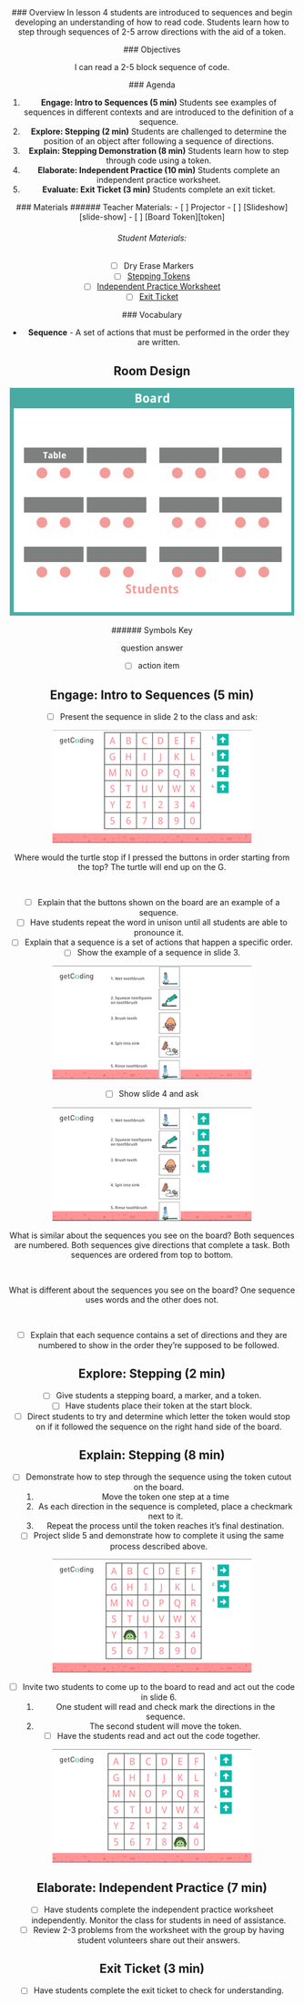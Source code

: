 <header class='header' title='Turtle Steps' subtitle='Lesson 4'/>

<notable>
<iconp src='/icons/activity.png'>### Overview</iconp>
In lesson 4 students are introduced to sequences and begin developing an understanding of how to read code. Students learn how to step through sequences of 2-5 arrow directions with the aid of a token.

<iconp src='/icons/objectives.png'>### Objectives</iconp>

I can read a 2-5 block sequence of code.


<iconp src='/icons/agenda.png'>### Agenda</iconp>

1. **Engage: Intro to Sequences (5 min)** Students see examples of sequences in different contexts and are introduced to the definition of a sequence.
1. **Explore: Stepping (2 min)** Students are challenged to determine the position of an object after following a sequence of directions.
1. **Explain: Stepping Demonstration (8 min)** Students learn how to step through code using a token.
1. **Elaborate: Independent Practice (10 min)** Students complete an independent practice worksheet.
1. **Evaluate: Exit Ticket (3 min)** Students complete an exit ticket.

<note>
<iconp src='/icons/materials.png'>### Materials</iconp>
###### Teacher Materials:
- [ ] Projector
- [ ] [Slideshow][slide-show]
- [ ] [Board Token][token]

###### Student Materials:
- [ ] Dry Erase Markers
- [ ] [Stepping Tokens][token]
- [ ] [Independent Practice Worksheet][ind-practice]
- [ ] [Exit Ticket][exit-ticket]

<iconp src='/icons/vocab.png'>### Vocabulary</iconp>

- **Sequence** - A set of actions that must be performed in the order they are written.

</note>

<pagebreak/>

## Room Design

![room](./images/layout-tables.png)

<note borderLeft='2px solid green' mt='2em'>
###### Symbols Key

<iconp ml='1.65em' type='question'>question</iconp>
<iconp ml='1.65em' type='answer'>answer</iconp>
- [ ] action item
</note>

<pagebreak/>

## Engage: Intro to Sequences (5 min)

- [ ] Present the sequence in slide 2 to the class and ask:

![slide-two](./images/slide-two.png)

<iconp type='question'>Where would the turtle stop if I pressed the buttons in order starting from the top?</iconp>
<iconp type='answer'>The turtle will end up on the G.</iconp>

<br/>

- [ ] Explain that the buttons shown on the board are an example of a sequence.
- [ ] Have students repeat the word in unison until all students are able to pronounce it.
- [ ] Explain that a sequence is  a set of actions that happen a specific order.
- [ ] Show the example of a sequence in slide 3.

![slide-three](./images/slide-three.png)

- [ ] Show slide 4 and ask

![slide-four](./images/slide-four.png)


<iconp type='question'>What is similar about the sequences you see on the board?</iconp>
<iconp type='answer'>Both sequences are numbered.</iconp>
<iconp type='answer'>Both sequences give directions that complete a task.</iconp>
<iconp type='answer'>Both sequences are ordered from top to bottom.</iconp>

<br/>

<iconp type='question'>What is different about the sequences you see on the board?</iconp>
<iconp type='answer'>One sequence uses words and the other does not.</iconp>

<br/>

-  [ ] Explain that each sequence contains a set of directions and they are numbered to show in the order they’re supposed to be followed.

## Explore: Stepping (2 min)

- [ ] Give students a stepping board, a marker, and a token.
- [ ] Have students place their token at the start block.
- [ ] Direct students to try and determine which letter the token would stop on if it followed the sequence on the right hand side of the board.

## Explain: Stepping (8 min)

- [ ] Demonstrate how to step through the sequence using the token cutout on the board.
   1. Move the token one step at a time
   1. As each direction in the sequence is completed, place a checkmark next to it.
   1. Repeat the process until the token reaches it’s final destination.
- [ ] Project slide 5 and demonstrate how to complete it using the same process described above.

![slide-five](./images/slide-five.png)

- [ ] Invite two students to come up to the board to read and act out the code in slide 6.
   1. One student will read and check mark the directions in the sequence.
   1. The second student will move the token.
- [ ] Have the students read and act out the code together.

![slide-six](./images/slide-six.png)

## Elaborate: Independent Practice (7 min)

- [ ] Have students complete the independent practice worksheet independently. Monitor the class for students in need of assistance.
- [ ] Review 2-3 problems from the worksheet with the group by having student volunteers share out their answers.

## Exit Ticket (3 min)

- [ ] Have students complete the exit ticket to check for understanding.

</notable>

[slide-show]: https://drive.google.com/open?id=1bK9-uPRxR7YiNm53pGFELiFsjBXf4OoWYIXw8oo5WE0
[token]: https://drive.google.com/open?id=0B48_2vIyABioVjJucTBqNE1ELUE
[ind-practice]: https://drive.google.com/open?id=0B48_2vIyABioN2RPX0dqZVhzbjg
[exit-ticket]: https://drive.google.com/open?id=0B48_2vIyABioTHlfWFJKY3d2MHc

